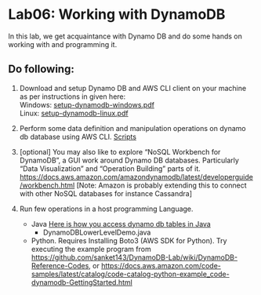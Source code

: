 # Lab06: Working with DynamoDB

In this lab, we get acquaintance with Dynamo DB and do some hands on working with and programming it.

## Do following:

1. Download and setup Dynamo DB and AWS CLI client on your machine as per instructions in given here:  
Windows: [setup-dynamodb-windows.pdf](./docs/setup-dynamodb-windows.pdf)  
Linux: [setup-dynamodb-linux.pdf](./docs/setup-dynamodb-linux.pdf)
1. Perform some data definition and manipulation operations on dynamo db database using AWS CLI. 
[Scripts](./scripts/book-repository.md)

1. [optional] You may also like to explore “NoSQL Workbench for DynamoDB”, a GUI work around Dynamo DB databases. Particularly “Data Visualization” and “Operation Building” parts of it. 
https://docs.aws.amazon.com/amazondynamodb/latest/developerguide/workbench.html 
[Note: Amazon is probably extending this to connect with other NoSQL databases for instance Cassandra]

1. Run few operations in a host programming Language. 
    * Java [Here is how you access dynamo db tables in Java](./docs/java-access.md)
        * DynamoDBLowerLevelDemo.java
    * Python. Requires Installing Boto3 (AWS SDK for Python). Try executing the example program from  
https://github.com/sanket143/DynamoDB-Lab/wiki/DynamoDB-Reference-Codes, or
https://docs.aws.amazon.com/code-samples/latest/catalog/code-catalog-python-example_code-dynamodb-GettingStarted.html 
